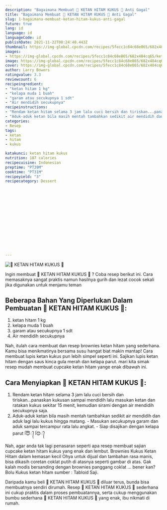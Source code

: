 ```yaml
---
description: "Bagaimana Membuat 🌺 KETAN HITAM KUKUS 🌺 Anti Gagal"
title: "Bagaimana Membuat 🌺 KETAN HITAM KUKUS 🌺 Anti Gagal"
slug: 1-bagaimana-membuat-ketan-hitam-kukus-anti-gagal
future: true
lang: id
language: id
languageCode: id
publishDate: 2021-11-22T00:24:40.443Z 
thumbnail: https://img-global.cpcdn.com/recipes/5fecc1c84c68e865/682x484cq65/ketan-hitam-kukus-foto-resep-utama.webp
images:
- https://img-global.cpcdn.com/recipes/5fecc1c84c68e865/682x484cq65/ketan-hitam-kukus-foto-resep-utama.webp
image: https://img-global.cpcdn.com/recipes/5fecc1c84c68e865/682x484cq65/ketan-hitam-kukus-foto-resep-utama.webp
cover: https://img-global.cpcdn.com/recipes/5fecc1c84c68e865/682x484cq65/ketan-hitam-kukus-foto-resep-utama.webp
author: Larry Bowers
ratingvalue: 3.3
reviewcount: 6
recipeingredient:
- "ketan hitam 1 kg"
- "kelapa muda 1 buah"
- "garam atau secukupnya 1 sdt"
- "Air mendidih secukupnya"
recipeinstructions:
- "Rendam ketan hitam selama 3 jam lalu cuci bersih dan tiriskan...panaskan kukusan sampai mendidih lalu masukan ketan dan ratakan kukus sekitar 15 menit, kemudian sirami dengan air mendidih secukupnya saja."
- "Aduk-aduk ketan bila masih mentah tambahkan sedikit air mendidih dan aduk lagi lalu kukus hingga matang.  Masukan secukupnya garam dan aduk sampai tercampur rata lalu angkat.  Siap disajikan dengan kelapa parut ᥬ😇᭄ ᥬ😊᭄"
categories:
- Resep
tags:
- ketan
- hitam
- kukus

katakunci: ketan hitam kukus 
nutrition: 187 calories
recipecuisine: Indonesian
preptime: "PT39M"
cooktime: "PT31M"
recipeyield: "3"
recipecategory: Dessert


     
    
    
    
    
    
    
    
    
    
    
      
    
---
```



![🌺 KETAN HITAM KUKUS 🌺](https://img-global.cpcdn.com/recipes/5fecc1c84c68e865/682x484cq65/ketan-hitam-kukus-foto-resep-utama.webp)

Ingin membuat 🌺 KETAN HITAM KUKUS 🌺 ? Coba resep berikut ini. Cara memasaknya sangat praktis namun hasilnya gurih dan lezat cocok sekali jika digunakan untuk menjamu teman

<!--inarticleads1-->

## Beberapa Bahan Yang Diperlukan Dalam Pembuatan 🌺 KETAN HITAM KUKUS 🌺:

1. ketan hitam 1 kg
1. kelapa muda 1 buah
1. garam atau secukupnya 1 sdt
1. Air mendidih secukupnya

Nah, itulah cara membuat dan resep brownies ketan hitam yang sederhana. Kamu bisa menikmatinya bersama susu hangat biat makin mantap! Cara membuat lupis ketan kukus pun lebih simpel seperti ini. Sajikan lupis ketan hitam dengan saus kinca gula merah dan kelapa parut. mari kita simak resep mudah membuat cupcake ketan hitam yange enak dibawah ini. 

<!--inarticleads2-->

## Cara Menyiapkan 🌺 KETAN HITAM KUKUS 🌺:

1. Rendam ketan hitam selama 3 jam lalu cuci bersih dan tiriskan...panaskan kukusan sampai mendidih lalu masukan ketan dan ratakan kukus sekitar 15 menit, kemudian sirami dengan air mendidih secukupnya saja.
1. Aduk-aduk ketan bila masih mentah tambahkan sedikit air mendidih dan aduk lagi lalu kukus hingga matang.  - Masukan secukupnya garam dan aduk sampai tercampur rata lalu angkat.  - Siap disajikan dengan kelapa parut ᥬ😇᭄ ᥬ😊᭄


Nah, agar anda tak lagi penasaran seperti apa resep membuat sajian cupcake ketan hitam kukus yang enak dan lembut. Brownies Kukus Ketan Hitam dalam kemasan kecil Ohya untuk dijual dan tambahan rasa manis, bisa dikasih coretan coklat putih di atasnya seperti gambar di atas. Gak kalah modis bersanding dengan brownies panggang coklat … bener kan? Bolu Kukus ketan hitam sumber : Tabloid Saji. 

Daripada kamu beli  🌺 KETAN HITAM KUKUS 🌺  diluar terus, bunda  bisa membuatnya sendiri dirumah. Resep  🌺 KETAN HITAM KUKUS 🌺  sederhana ini cukup praktis dalam proses pembuatannya, serta cukup menggunakan bumbu sederhana  🌺 KETAN HITAM KUKUS 🌺  yang enak, ibu nikmati di rumah.
